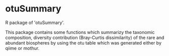 # otuSummary
R package of 'otuSummary'.

This package contains some functions which summarizy the taxonomic composition, diversity contribution (Bray-Curtis dissimilarity) of the rare and abundant biospheres by using the otu table which was generated either by qiime or mothur. 

